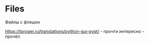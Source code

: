 # Files
Файлы с флешки

https://tproger.ru/translations/python-gui-pyqt/ - прочти интересно - прочёл
